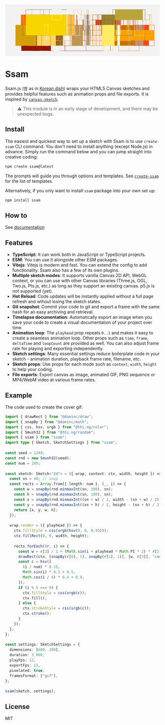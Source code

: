 ![example gif animation](./docs/example.gif)

# Ssam

Ssam.js (쌈 as in [Korean dish](https://en.wikipedia.org/wiki/Ssam)) wraps your HTML5 Canvas sketches and provides helpful features such as animation props and file exports. It is inspired by [`canvas-sketch`](https://github.com/mattdesl/canvas-sketch/).

> ⚠️ This module is in an early stage of development, and there may be unexpected bugs.

## Install

The easiest and quickest way to set up a sketch with Ssam is to use `create-ssam` CLI command. You don't need to install anything (except Node.js) in advance. Simply run the command below and you can jump straight into creative coding:

```sh
npm create ssam@latest
```

The prompts will guide you through options and templates. See [`create-ssam`](https://github.com/cdaein/create-ssam) for the list of templates.

Alternatively, if you only want to install `ssam` package into your own set up:

```sh
npm install ssam
```

## How to

See [documentation](https://github.com/cdaein/ssam/wiki)

## Features

- **TypeScript**: It can work both in JavaScript or TypeScript projects.
- **ESM**: You can use it alongside other ESM packages.
- **Vitejs**: Vitejs is modern and fast. You can extend the config to add functionality. Ssam also has a few of its own plugins.
- **Multiple sketch modes**: It supports vanilla Canvas 2D API, WebGL context, or you can use with other Canvas libraries (Three.js, OGL, Two.js, Pts.js, etc.) as long as they support an existing canvas. p5.js is not supported (yet).
- **Hot Reload**: Code updates will be instantly applied without a full page refresh and wthout losing the sketch states.
- **Git snapshot**: Commit your code to git and export a frame with the same hash for an easy archiving and retrieval.
- **Timelapse documentation**: Automatically export an image when you save your code to create a visual documentation of your project over time.
- **Animation loop**: The `playhead` prop repeats `0..1` and makes it easy to create a seamless animation loop. Other props such as `time`, `frame`, `deltaTime` and `loopCount` are provided as well. You can also adjust frame rate for playing and exporting independently.
- **Sketch settings**: Many essential settings reduce boilerplate code in your sketch - animation duration, playback frame rate, filename, etc.
- **Sketch props**: Use props for each mode such as `context`, `width`, `height` to help your coding.
- **File exports**: Export canvas as image, animated GIF, PNG sequence or MP4/WebM video at various frame rates.

## Example

The code used to create the cover gif:

```typescript
import { drawRect } from "@daeinc/draw";
import { snapBy } from "@daeinc/math";
import { css, hsv, srgb } from "@thi.ng/color";
import { Smush32 } from "@thi.ng/random";
import { ssam } from "ssam";
import type { Sketch, SketchSettings } from "ssam";

const seed = 1249;
const rnd = new Smush32(seed);
const num = 200;

const sketch: Sketch<"2d"> = ({ wrap, context: ctx, width, height }) => {
  const sn = 40; // snap
  const rects = Array.from({ length: num }, (_, i) => {
    const w = snapBy(rnd.minmaxInt(sn, 200), sn);
    const h = snapBy(rnd.minmaxInt(sn, 100), sn);
    const x = snapBy(rnd.minmaxInt((sn + w) / 2, width - (sn + w) / 2), sn);
    const y = snapBy(rnd.minmaxInt((sn + h) / 2, height - (sn + h) / 2), sn);
    return [x, y, w, h];
  });

  wrap.render = ({ playhead }) => {
    ctx.fillStyle = css(srgb(hsv(0, 0, 0.95)));
    ctx.fillRect(0, 0, width, height);

    rects.forEach((r, i) => {
      const w = r[2] / 2 + (Math.sin(i + playhead * Math.PI * 2) * r[2]) / 2;
      drawRect(ctx, [snapBy(r[0], 1), snapBy(r[1], 1)], [w, r[3]], "center");
      const c = hsv([
        (i / num) * 0.15,
        Math.sin(i) * 0.5 + 0.5,
        Math.cos(i / 8) * 0.4 + 0.9,
      ]);
      if (i % 5 === 0) {
        ctx.fillStyle = css(srgb(c));
        ctx.fill();
      } else {
        ctx.strokeStyle = css(srgb(c));
        ctx.stroke();
      }
    });
  };
};

const settings: SketchSettings = {
  dimensions: [600, 200],
  duration: 3_000,
  playFps: 12,
  exportFps: 12,
  pixelated: true,
  framesFormat: ["gif"],
};

ssam(sketch, settings);
```

## License

MIT
